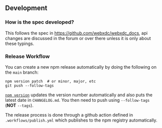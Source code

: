 ## Development

### How is the spec developed?

This follows the spec in https://github.com/webxdc/webxdc_docs, api changes are discussed in the forum or over there unless it is only about these typings.

### Release Workflow

You can create a new npm release automatically by doing the following on the
`main` branch:

```shell
npm version patch  # or minor, major, etc
git push --follow-tags
```

[`npm version`](https://docs.npmjs.com/cli/v8/commands/npm-version) updates the
version number automatically and also puts the latest date in `CHANGELOG.md`.
You then need to push using `--follow-tags` (**NOT** `--tags`).

The release process is done through a github action defined in
`.workflows/publish.yml` which publishes to the npm registry automatically.
